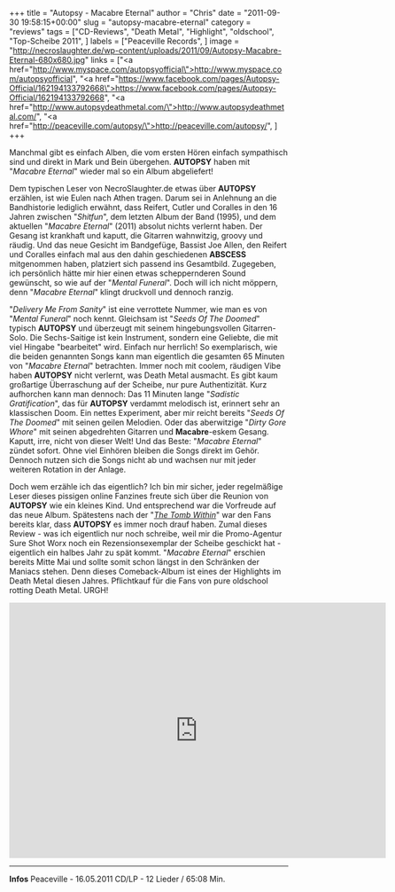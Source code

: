 +++
title = "Autopsy - Macabre Eternal"
author = "Chris"
date = "2011-09-30 19:58:15+00:00"
slug = "autopsy-macabre-eternal"
category = "reviews"
tags = ["CD-Reviews", "Death Metal", "Highlight", "oldschool", "Top-Scheibe 2011", ]
labels = ["Peaceville Records", ]
image = "http://necroslaughter.de/wp-content/uploads/2011/09/Autopsy-Macabre-Eternal-680x680.jpg"
links = ["<a href=\"http://www.myspace.com/autopsyofficial\">http://www.myspace.com/autopsyofficial</a>", "<a href=\"https://www.facebook.com/pages/Autopsy-Official/162194133792668\">https://www.facebook.com/pages/Autopsy-Official/162194133792668</a>", "<a href=\"http://www.autopsydeathmetal.com/\">http://www.autopsydeathmetal.com/</a>", "<a href=\"http://peaceville.com/autopsy/\">http://peaceville.com/autopsy/</a>", ]
+++



Manchmal gibt es einfach Alben, die vom ersten Hören einfach sympathisch sind und direkt in Mark und Bein übergehen. **AUTOPSY** haben mit "_Macabre Eternal_" wieder mal so ein Album abgeliefert!

Dem typischen Leser von NecroSlaughter.de etwas über **AUTOPSY** erzählen, ist wie Eulen nach Athen tragen. Darum sei in Anlehnung an die Bandhistorie lediglich erwähnt, dass Reifert, Cutler und Coralles in den 16 Jahren zwischen "_Shitfun_", dem letzten Album der Band (1995), und dem aktuellen "_Macabre Eternal_" (2011) absolut nichts verlernt haben. Der Gesang ist krankhaft und kaputt, die Gitarren wahnwitzig, groovy und räudig. Und das neue Gesicht im Bandgefüge, Bassist Joe Allen, den Reifert und Coralles einfach mal aus den dahin geschiedenen **ABSCESS** mitgenommen haben, platziert sich passend ins Gesamtbild. Zugegeben, ich persönlich hätte mir hier einen etwas scheppernderen Sound gewünscht, so wie auf der "_Mental Funeral_". Doch will ich nicht möppern, denn "_Macabre Eternal_" klingt druckvoll und dennoch ranzig.

"_Delivery Me From Sanity_" ist eine verrottete Nummer, wie man es von "_Mental Funeral_" noch kennt. Gleichsam ist "_Seeds Of The Doomed_" typisch **AUTOPSY** und überzeugt mit seinem hingebungsvollen Gitarren-Solo. Die Sechs-Saitige ist kein Instrument, sondern eine Geliebte, die mit viel Hingabe "bearbeitet" wird. Einfach nur herrlich!
So exemplarisch, wie die beiden genannten Songs kann man eigentlich die gesamten 65 Minuten von "_Macabre Eternal_" betrachten. Immer noch mit coolem, räudigen Vibe haben **AUTOPSY** nicht verlernt, was Death Metal ausmacht. Es gibt kaum großartige Überraschung auf der Scheibe, nur pure Authentizität. Kurz aufhorchen kann man dennoch: Das 11 Minuten lange "_Sadistic Gratification_", das für **AUTOPSY** verdammt melodisch ist, erinnert sehr an klassischen Doom. Ein nettes Experiment, aber mir reicht bereits "_Seeds Of The Doomed_" mit seinen geilen Melodien. Oder das aberwitzige "_Dirty Gore Whore_" mit seinen abgedrehten Gitarren und **Macabre**-eskem Gesang. Kaputt, irre, nicht von dieser Welt!
Und das Beste: "_Macabre Eternal_" zündet sofort. Ohne viel Einhören bleiben die Songs direkt im Gehör. Dennoch nutzen sich die Songs nicht ab und wachsen nur mit jeder weiteren Rotation in der Anlage.

Doch wem erzähle ich das eigentlich? Ich bin mir sicher, jeder regelmäßige Leser dieses pissigen online Fanzines freute sich über die Reunion von **AUTOPSY** wie ein kleines Kind. Und entsprechend war die Vorfreude auf das neue Album. Spätestens nach der "<a href="http://necroslaughter.de/2010/10/autopsy-the-tomb-within/" title="Autopsy – The Tomb Within">_The Tomb Within_</a>" war den Fans bereits klar, dass **AUTOPSY** es immer noch drauf haben. Zumal dieses Review - was ich eigentlich nur noch schreibe, weil mir die Promo-Agentur Sure Shot Worx noch ein Rezensionsexemplar der Scheibe geschickt hat - eigentlich ein halbes Jahr zu spät kommt. "_Macabre Eternal_" erschien bereits Mitte Mai und sollte somit schon längst in den Schränken der Maniacs stehen. Denn dieses Comeback-Album ist eines der Highlights im Death Metal diesen Jahres. Pflichtkauf für die Fans von pure oldschool rotting Death Metal. URGH!

<iframe allowfullscreen="" frameborder="0" height="461" src="http://www.youtube.com/embed/7imBe5V9qDc" width="680"></iframe>





---
**Infos**
Peaceville - 16.05.2011
CD/LP - 12 Lieder / 65:08 Min.
